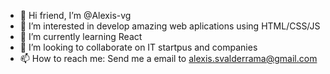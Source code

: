 - 👋 Hi friend, I’m @Alexis-vg
- 👀 I’m interested in develop amazing web aplications using HTML/CSS/JS
- 🌱 I’m currently learning React
- 💞️ I’m looking to collaborate on IT startpus and companies
- 📫 How to reach me: Send me a email to alexis.svalderrama@gmail.com

<!---
Alexis-vg/Alexis-vg is a ✨ special ✨ repository because its `README.md` (this file) appears on your GitHub profile.
You can click the Preview link to take a look at your changes.
--->
